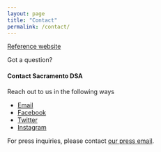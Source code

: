 ```yaml
---
layout: page
title: "Contact"
permalink: /contact/
---
```


<a href="https://sacdsa.org/contact/" target ="_blank" rel="noreferrer noopener">Reference website</a>

Got a question?

<h4>Contact Sacramento DSA</h4>

Reach out to us in the following ways
  - [Email]({{site.data.social.email.url}})
  - [Facebook]({{site.data.social.facebook.url}})
  - [Twitter]({{site.data.social.twitter.url}})
  - [Instagram]({{site.data.social.instagram.url}})

For press inquiries, please contact [our press email]({{site.data.social.pressEmail.url}}).

